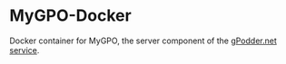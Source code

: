 # MyGPO-Docker

Docker container for MyGPO, the server component of the [gPodder.net service](https://gpodder.net/).
